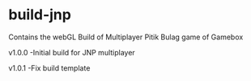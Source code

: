 # build-jnp
Contains the webGL Build of Multiplayer Pitik Bulag game of Gamebox

v1.0.0
-Initial build for JNP multiplayer

v1.0.1
-Fix build template
